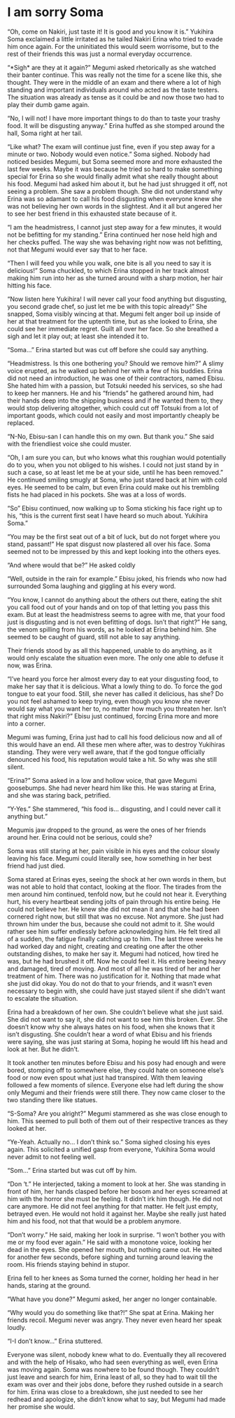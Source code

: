 # I am sorry Soma

“Oh, come on Nakiri, just taste it! It is good and you know it is.” Yukihira Soma exclaimed a little irritated as he tailed Nakiri Erina who tried to evade him once again. For the uninitiated this would seem worrisome, but to the rest of their friends this was just a normal everyday occurrence.

“\*Sigh\* are they at it again?” Megumi asked rhetorically as she watched their banter continue. This was really not the time for a scene like this, she thought. They were in the middle of an exam and there where a lot of high standing and important individuals around who acted as the taste testers. The situation was already as tense as it could be and now those two had to play their dumb game again.

“No, I will not! I have more important things to do than to taste your trashy food. It will be disgusting anyway.” Erina huffed as she stomped around the hall, Soma right at her tail.

“Like what? The exam will continue just fine, even if you step away for a minute or two. Nobody would even notice.” Soma sighed. Nobody had noticed besides Megumi, but Soma seemed more and more exhausted the last few weeks. Maybe it was because he tried so hard to make something special for Erina so she would finally admit what she really thought about his food. Megumi had asked him about it, but he had just shrugged it off, not seeing a problem. She saw a problem though. She did not understand why Erina was so adamant to call his food disgusting when everyone knew she was not believing her own words in the slightest. And it all but angered her to see her best friend in this exhausted state because of it.

“I am the headmistress, I cannot just step away for a few minutes, it would not be befitting for my standing.” Erina continued her nose held high and her checks puffed. The way she was behaving right now was not befitting, not that Megumi would ever say that to her face.

“Then I will feed you while you walk, one bite is all you need to say it is delicious!” Soma chuckled, to which Erina stopped in her track almost making him run into her as she turned around with a sharp motion, her hair hitting his face.

“Now listen here Yukihira! I will never call your food anything but disgusting, you second grade chef, so just let me be with this topic already!” She snapped, Soma visibly wincing at that. Megumi felt anger boil up inside of her at that treatment for the uptenth time, but as she looked to Erina, she could see her immediate regret. Guilt all over her face. So she breathed a sigh and let it play out; at least she intended it to.

“Soma…” Erina started but was cut off before she could say anything. 

“Headmistress. Is this one bothering you? Should we remove him?” A slimy voice erupted, as he walked up behind her with a few of his buddies. Erina did not need an introduction, he was one of their contractors, named Ebisu. She hated him with a passion, but Totsuki needed his services, so she had to keep her manners. He and his “friends” he gathered around him, had their hands deep into the shipping business and if he wanted them to, they would stop delivering altogether, which could cut off Totsuki from a lot of important goods, which could not easily and most importantly cheaply be replaced. 

“N-No, Ebisu-san I can handle this on my own. But thank you.” She said with the friendliest voice she could muster. 

“Oh, I am sure you can, but who knows what this roughian would potentially do to you, when you not obliged to his wishes. I could not just stand by in such a case, so at least let me be at your side, until he has been removed.” He continued smiling smugly at Soma, who just stared back at him with cold eyes. He seemed to be calm, but even Erina could make out his trembling fists he had placed in his pockets. She was at a loss of words.

“So” Ebisu continued, now walking up to Soma sticking his face right up to his, “this is the current first seat I have heard so much about. Yukihira Soma.”

“You may be the first seat out of a bit of luck, but do not forget where you stand, passant!” He spat disgust now plastered all over his face. Soma seemed not to be impressed by this and kept looking into the others eyes.

“And where would that be?” He asked coldly

“Well, outside in the rain for example.” Ebisu joked, his friends who now had surrounded Soma laughing and giggling at his every word.

“You know, I cannot do anything about the others out there, eating the shit you call food out of your hands and on top of that letting you pass this exam. But at least the headmistress seems to agree with me, that your food just is disgusting and is not even befitting of dogs. Isn’t that right?” He sang, the venom spilling from his words, as he looked at Erina behind him. She seemed to be caught of guard, still not able to say anything.

Their friends stood by as all this happened, unable to do anything, as it would only escalate the situation even more. The only one able to defuse it now, was Erina.

“I’ve heard you force her almost every day to eat your disgusting food, to make her say that it is delicious. What a lowly thing to do. To force the god tongue to eat your food. Still, she never has called it delicious, has she? Do you not feel ashamed to keep trying, even though you know she never would say what you want her to, no matter how much you threaten her. Isn’t that right miss Nakiri?” Ebisu just continued, forcing Erina more and more into a corner.

Megumi was fuming, Erina just had to call his food delicious now and all of this would have an end. All these men where after, was to destroy Yukihiras standing. They were very well aware, that if the god tongue officially denounced his food, his reputation would take a hit. So why was she still silent.

“Erina?” Soma asked in a low and hollow voice, that gave Megumi goosebumps. She had never heard him like this. He was staring at Erina, and she was staring back, petrified.

“Y-Yes.” She stammered, “his food is… disgusting, and I could never call it anything but.”

Megumis jaw dropped to the ground, as were the ones of her friends around her. Erina could not be serious, could she?

Soma was still staring at her, pain visible in his eyes and the colour slowly leaving his face. Megumi could literally see, how something in her best friend had just died.

Soma stared at Erinas eyes, seeing the shock at her own words in them, but was not able to hold that contact, looking at the floor. The tirades from the men around him continued, tenfold now, but he could not hear it. Everything hurt, his every heartbeat sending jolts of pain through his entire being. He could not believe her. He knew she did not mean it and that she had been cornered right now, but still that was no excuse. Not anymore. She just had thrown him under the bus, because she could not admit to it. She would rather see him suffer endlessly before acknowledging him. He felt tired all of a sudden, the fatigue finally catching up to him. The last three weeks he had worked day and night, creating and creating one after the other outstanding dishes, to make her say it. Megumi had noticed, how tired he was, but he had brushed it off. Now he could feel it. His entire beeing heavy and damaged, tired of moving. And most of all he was tired of her and her treatment of him. There was no justification for it. Nothing that made what she just did okay. You do not do that to your friends, and it wasn’t even necessary to begin with, she could have just stayed silent if she didn't want to escalate the situation.

Erina had a breakdown of her own. She couldn’t believe what she just said. She did not want to say it, she did not want to see him this broken. Ever. She doesn’t know why she always hates on his food, when she knows that it isn’t disgusting. She couldn’t hear a word of what Ebisu and his friends were saying, she was just staring at Soma, hoping he would lift his head and look at her. But he didn’t.

It took another ten minutes before Ebisu and his posy had enough and were bored, stomping off to somewhere else, they could hate on someone else’s food or now even spout what just had transpired. With them leaving followed a few moments of silence. Everyone else had left during the show only Megumi and their friends were still there. They now came closer to the two standing there like statues.

“S-Soma? Are you alright?” Megumi stammered as she was close enough to him. This seemed to pull both of them out of their respective trances as they looked at her.

“Ye-Yeah. Actually no… I don’t think so.” Soma sighed closing his eyes again. This solicited a unified gasp from everyone, Yukihira Soma would never admit to not feeling well.

“Som…” Erina started but was cut off by him.

“Don ‘t.” He interjected, taking a moment to look at her. She was standing in front of him, her hands clasped before her bosom and her eyes screamed at him with the horror she must be feeling. It didn't irk him though. He did not care anymore. He did not feel anything for that matter. He felt just empty, betrayed even. He would not hold it against her. Maybe she really just hated him and his food, not that that would be a problem anymore.

“Don’t worry.” He said, making her look in surprise. “I won’t bother you with me or my food ever again.” He said with a monotone voice, looking her dead in the eyes. She opened her mouth, but nothing came out. He waited for another few seconds, before sighing and turning around leaving the room. His friends staying behind in stupor.

Erina fell to her knees as Soma turned the corner, holding her head in her hands, staring at the ground.

“What have you done?” Megumi asked, her anger no longer containable.

“Why would you do something like that?!” She spat at Erina. Making her friends recoil. Megumi never was angry. They never even heard her speak loudly.

“I-I don’t know…” Erina stuttered.

Everyone was silent, nobody knew what to do. Eventually they all recovered and with the help of Hisako, who had seen everything as well, even Erina was moving again. Soma was nowhere to be found though. They couldn’t just leave and search for him, Erina least of all, so they had to wait till the exam was over and their jobs done, before they rushed outside in a search for him. Erina was close to a breakdown, she just needed to see her redhead and apologize, she didn’t know what to say, but Megumi had made her promise she would.
